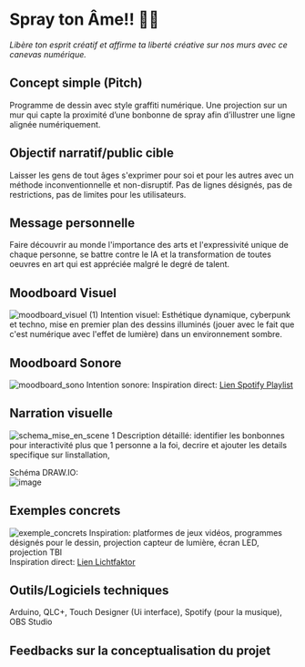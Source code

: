 # Spray ton Âme!! :art::boom:
<i>Libère ton esprit créatif et affirme ta liberté créative sur nos murs avec ce canevas numérique.</i>

## Concept simple (Pitch)
Programme de dessin avec style graffiti numérique. Une projection sur un mur qui capte la proximité d’une bonbonne de spray afin d’illustrer une ligne alignée numériquement. 

## Objectif narratif/public cible 
Laisser les gens de tout âges s'exprimer pour soi et pour les autres avec un méthode inconventionnelle et non-disruptif. Pas de lignes désignés, pas de restrictions, pas de limites pour les utilisateurs. 

## Message personnelle
Faire découvrir au monde l'importance des arts et l'expressivité unique de chaque personne, se battre contre le IA et la transformation de toutes oeuvres en art qui est appréciée malgré le degré de talent. 

## Moodboard Visuel
![moodboard_visuel (1)](https://github.com/user-attachments/assets/de05b0f3-c3d5-4591-b19e-b4cf11e4c359)
Intention visuel: Esthétique dynamique, cyberpunk et techno, mise en premier plan des dessins illuminés (jouer avec le fait que c'est numérique avec l'effet de lumière) dans un environnement sombre. 

## Moodboard Sonore
![moodboard_sono](https://github.com/user-attachments/assets/7fa68336-78b2-4fcb-b4a2-ed76a3680ad2)
Intention sonore: 
Inspiration direct: [Lien Spotify Playlist]()

## Narration visuelle 
![schema_mise_en_scene 1](https://github.com/user-attachments/assets/938be03a-7034-480c-9dd5-43f1e9982148)
Description détaillé: identifier les bonbonnes pour interactivité plus que 1 personne a la foi, decrire et ajouter les details specifique sur linstallation, 

Schéma DRAW.IO: </br>
![image](https://github.com/user-attachments/assets/f0695e04-e1d4-4346-ace2-adbf14962491)


## Exemples concrets 
![exemple_concrets](https://github.com/user-attachments/assets/58a0dbc7-16c8-420a-8d56-3f3b76983f81)
Inspiration: platformes de jeux vidéos, programmes désignés pour le dessin, projection capteur de lumière, écran LED, projection TBI </br>
Inspiration direct: [Lien Lichtfaktor](https://lichtfaktor.com/en/portfolio/luma-paint-interactive-light-graffiti/)

## Outils/Logiciels techniques 
Arduino, QLC+, Touch Designer (Ui interface), Spotify (pour la musique), OBS Studio 

## Feedbacks sur la conceptualisation du projet



